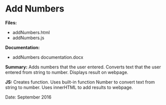 # Add Numbers

**Files:** 
* addNumbers.html
* addNumbers.js

**Documentation:**
* addNumbers documentation.docx

**Summary:** Adds numbers that the user entered. Converts text that the user entered from string to number. Displays result on webpage.  

**JS:** Creates function. Uses built-in function Number to convert text from string to number. Uses innerHTML to add results to webpage.

Date: September 2016